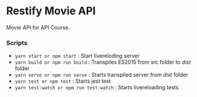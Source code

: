 # Restify Movie API

Movie API for API Course.

### Scripts

- `yarn start or npm start` : Start livereloding server
- `yarn build or npm run build` : Transpiles ES2015 from *src* folder to *dist* folder
- `yarn serve or npm run serve` : Starts transpiled server from *dist* folder
- `yarn test or npm test` : Starts jest test
- `yarn test:watch or npm run test:watch` : Starts livereloading tests
